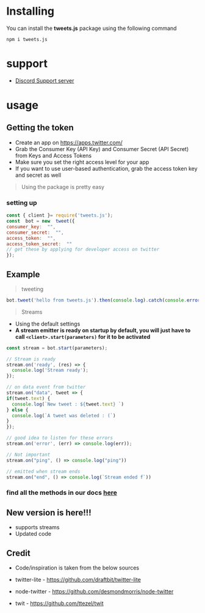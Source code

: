 # Installing

You can install the **tweets.js** package using the following command

  

```
npm i tweets.js
```

# support

* [Discord Support server](https://discord.gg/HVnGtzMaW4)
  

# usage

## Getting the token 

* Create an app on https://apps.twitter.com/
* Grab the Consumer Key (API Key) and Consumer Secret (API Secret) from Keys and Access Tokens
* Make sure you set the right access level for your app
* If you want to use user-based authentication, grab the access token key and secret as well



> Using the package is pretty easy

### setting up

```js
const { client }= require('tweets.js');
const  bot = new  tweet({
consumer_key:  "",
consumer_secret:  "",
access_token:  "",
access_token_secret:  ""
// get these by applying for developer access on twitter
});
```

## Example


> tweeting

```js
bot.tweet('hello from tweets.js').then(console.log).catch(console.error)
```

> Streams

* Using the default settings
* **A stream emitter is ready on startup by default, you will just have to call `<client>.start(parameters)` for it to be activated**

```js
const stream = bot.start(parameters);

// Stream is ready
stream.on('ready', (res) => {
  console.log('Stream ready');
});

// on data event from twitter
stream.on("data", tweet => {
if(tweet.text) {
  console.log(`New tweet : ${tweet.text} `)
} else {
  console.log(`A tweet was deleted : (`)
}
});

// good idea to listen for these errors
stream.on('error', (err) => console.log(err));

// Not important
stream.on("ping", () => console.log("ping"))

// emitted when stream ends
stream.on("end", () => console.log(`Stream ended f`))
```

### find all the methods in our docs [here](https://tweets.axix.cf/)

## New version is here!!!

* supports streams
* Updated code



## Credit

* Code/inspiration is taken from the below sources


* twitter-lite - https://github.com/draftbit/twitter-lite
* node-twitter - https://github.com/desmondmorris/node-twitter
* twit - https://github.com/ttezel/twit